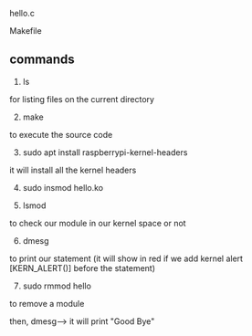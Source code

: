 hello.c

Makefile

commands
---------

1. ls 

for listing files on the current directory 

2. make 

to execute the source code

3. sudo apt install raspberrypi-kernel-headers

it will install all the kernel headers

4. sudo insmod hello.ko

5. lsmod  

to check our module in our kernel space or not

6. dmesg 

to print our statement (it will show in red if we add kernel alert [KERN_ALERT()] before the statement)

7. sudo rmmod hello

to remove a module

then, dmesg--> it will print "Good Bye"

